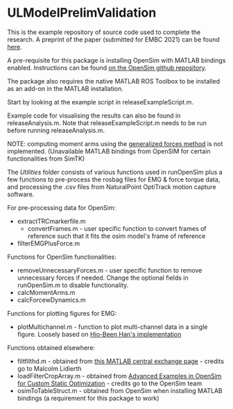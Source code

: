 # ULModelPrelimValidation

This is the example repository of source code used to complete the research. A preprint of the paper (submitted for EMBC 2021) can be found [here](https://www.researchgate.net/publication/350107129_Preliminary_Validation_of_Upper_Limb_Musculoskeletal_Model_using_Static_Optimization).

A pre-requisite for this package is installing OpenSim with MATLAB bindings enabled. Instructions can be found [on the OpenSim github repository](https://github.com/opensim-org/opensim-core).

The package also requires the native MATLAB ROS Toolbox to be installed as an add-on in the MATLAB installation.

Start by looking at the example script in releaseExampleScript.m.

Example code for visualising the results can also be found in releaseAnalysis.m. Note that releaseExampleScript.m needs to be run before running releaseAnalysis.m.

NOTE: computing moment arms using the [generalized forces method](https://simtk-confluence.stanford.edu:8443/download/attachments/2624184/HowToComputeMuscleMomentArm.pdf?version=1&modificationDate=1341887981184&api=v2) is not implemented. (Unavailable MATLAB bindings from OpenSIM for certain functionalities from SimTK)

The *Utilities* folder consists of various functions used in runOpenSim plus a few functions to pre-process the rosbag files for EMG & force torque data, and processing the .csv files from NaturalPoint OptiTrack motion capture software.

For pre-processing data for OpenSim:

* extractTRCmarkerfile.m
  * convertFrames.m - user specific function to convert frames of reference such that it fits the osim model's frame of reference
* filterEMGPlusForce.m

Functions for OpenSim functionalities:

* removeUnnecessaryForces.m - user specific function to remove unnecessary forces if needed. Change the optional fields in runOpenSim.m to disable functionality.
* calcMomentArms.m
* calcForcewDynamics.m

Functions for plotting figures for EMG:

* plotMultichannel.m - function to plot multi-channel data in a single figure. Loosely based on [Hio-Been Han's implementation](https://github.com/Hio-Been/plot_multichan)

Functions obtained elsewhere:

* filtfilthd.m - obtained from [this MATLAB central exchange page](https://au.mathworks.com/matlabcentral/fileexchange/17061-filtfilthd) - credits go to Malcolm Lidierth
* loadFilterCropArray.m - obtained from [Advanced Examples in OpenSim for Custom Static Optimization](https://simtk-confluence.stanford.edu/display/OpenSim/Custom+Static+Optimization+in+MATLAB) - credits go to the OpenSim team
* osimToTableStruct.m - obtained from OpenSim when installing MATLAB bindings (a requirement for this package to work)
